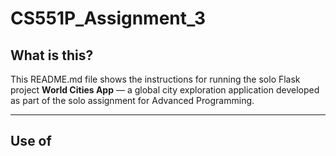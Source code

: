 # CS551P_Assignment_3

## What is this?

This README.md file shows the instructions for running the solo Flask project **World Cities App** — a global city exploration application developed as part of the solo assignment for Advanced Programming.

---

## Use of <script> in Templates

This project strictly follows the instruction that no `<script>` tags or JavaScript were used in any of the templates. All interactivity, including population bars and filtering, was achieved using Flask server logic and Jinja2 templates.

All client-side behavior is fully handled by backend rendering, without any front-end scripting or JavaScript libraries.

---

## How to run (deployed on Render)

Please visit this URL to access the deployed app:  
🔗 https://world-cities-app.onrender.com

No login is required — simply select a country and view the cities and population distribution.

---

## How to run through Codio (local version)

Use these commands:

```bash
cd flask_world_cities
python3 -m venv venv
source venv/bin/activate
pip install flask flask_sqlalchemy pandas pytest
pip freeze > requirements.txt
python3 app.py
```

Then visit this URL:  
🔗 `https://your-codio-box-url:8000`

---

## Preparations in advance if you are going to edit the assignment files

### Get Python version 3.10.7

When you open the Codio workspace, check your Python version:

```bash
python3 --version
```

If it's not 3.10.7, specify this in `runtime.txt`:

```
python-3.10.7
```

This ensures Render uses the correct Python version.

---

## Download files from GitHub repository

This project is hosted on GitHub. Clone it using:

```bash
git clone https://github.com/your-username/world-cities-app.git
```

Then:

```bash
cd world-cities-app
source venv/bin/activate
```

---

## Usage of Templates

All templates and their usage are listed below:
- `base.html` – shared layout used by all other templates (title, header, footer)

- `index.html` – dropdown to select countries
- `country.html` – shows all cities in a selected country with population bar
- `404.html` – handles "Page Not Found" errors

All templates were styled using Bootstrap and Jinja2 — no JavaScript was included.

---

## Data Sources

The dataset used in this project comes from **SimpleMaps**:  
📍 [World Cities Dataset](https://simplemaps.com/data/world-cities)

From this dataset, the `worldcities.csv` file was used as the primary source of city data.

✅ The dataset was cleaned and reduced to include only relevant fields:

- City name
- Country name
- Population
- Latitude
- Longitude

👉 The final version used in the app was limited to **5000 records** for performance and quality.

---

## Cleaning the Dataset and Reasoning Behind Reducing our Dataset

### What was done:
- Removed cities with missing names or population values
- Selected one row per city with relevant details
- Grouped cities under their parent country (for relationship integrity)

### Reasoning:
- To meet the assignment record range (2000–7000 rows)
- To simplify filtering by country
- To make loading and navigation faster
- To maintain a clean and user-friendly experience

---

## Development

- Used Flask and SQLAlchemy to build backend logic and models
- Implemented two tables: `Country` and `City` with one-to-many linkage
- Used pandas to clean and load CSV data
- Designed a dropdown country filter to display cities
- Applied Bootstrap for styling without JavaScript
- Included unit tests using `pytest`

---

## Implementation

- All routing handled in `app.py`
- Database setup using `models.py`
- Data loading + flag emoji utility in `utils.py`
- Testing written under `tests/test_routes.py`
- Custom 404 error handling
- Render deployment with `requirements.txt` and `runtime.txt`

---

## Deployment

Deployed on **Render** using:

- Python 3.10.7
- Build Command: `pip install -r requirements.txt`
- Start Command: `python app.py`
- Runtime file: `runtime.txt`

---

## Summary

World Cities is a solo Flask web application that allows users to browse cities by country using open geolocation data. It includes country-based filtering, a clean Bootstrap UI, and proper error handling — all without JavaScript.

The project meets all assignment requirements and is live on Render.

---

**GitHub username:** durga-0219  
**Deployment URL:** https://world-cities-app.onrender.com
